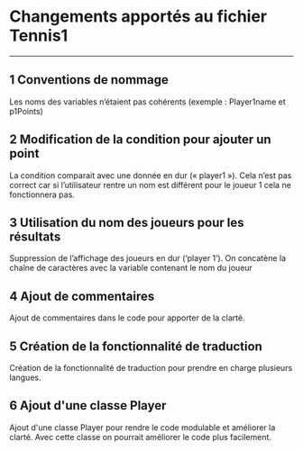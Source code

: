 # Changements apportés au fichier Tennis1

------------------------------------------------


## 1 Conventions de nommage
Les noms des variables n’étaient pas cohérents (exemple : Player1name et p1Points)

## 2 Modification de la condition pour ajouter un point
La condition comparait avec une donnée en dur (« player1 »).
Cela n’est pas correct car si l’utilisateur rentre un nom est différent pour le joueur 1 cela ne fonctionnera pas. 

## 3 Utilisation du nom des joueurs pour les résultats
Suppression de l’affichage des joueurs en dur (‘player 1’). On concatène la chaîne de caractères avec la variable contenant le nom du joueur

## 4 Ajout de commentaires
Ajout de commentaires dans le code pour apporter de la clarté.

## 5 Création de la fonctionnalité de traduction
Création de la fonctionnalité de traduction pour prendre en charge plusieurs langues.

## 6 Ajout d'une classe Player
Ajout d'une classe Player pour rendre le code modulable et améliorer la clarté. Avec cette classe on pourrait améliorer le code plus facilement.

